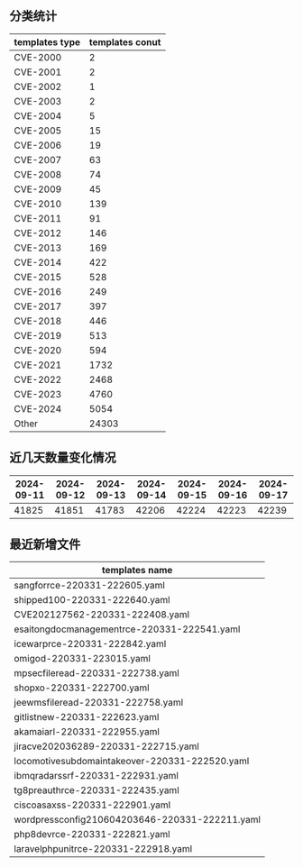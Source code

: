 ## 分类统计
| templates type | templates conut | 
| --- | --- |
| CVE-2000 | 2 |
| CVE-2001 | 2 |
| CVE-2002 | 1 |
| CVE-2003 | 2 |
| CVE-2004 | 5 |
| CVE-2005 | 15 |
| CVE-2006 | 19 |
| CVE-2007 | 63 |
| CVE-2008 | 74 |
| CVE-2009 | 45 |
| CVE-2010 | 139 |
| CVE-2011 | 91 |
| CVE-2012 | 146 |
| CVE-2013 | 169 |
| CVE-2014 | 422 |
| CVE-2015 | 528 |
| CVE-2016 | 249 |
| CVE-2017 | 397 |
| CVE-2018 | 446 |
| CVE-2019 | 513 |
| CVE-2020 | 594 |
| CVE-2021 | 1732 |
| CVE-2022 | 2468 |
| CVE-2023 | 4760 |
| CVE-2024 | 5054 |
| Other | 24303 |
## 近几天数量变化情况
|2024-09-11 | 2024-09-12 | 2024-09-13 | 2024-09-14 | 2024-09-15 | 2024-09-16 | 2024-09-17|
|--- | ------ | ------ | ------ | ------ | ------ | ---|
|41825 | 41851 | 41783 | 42206 | 42224 | 42223 | 42239|
## 最近新增文件
| templates name | 
| --- |
| sangforrce-220331-222605.yaml |
| shipped100-220331-222640.yaml |
| CVE202127562-220331-222408.yaml |
| esaitongdocmanagementrce-220331-222541.yaml |
| icewarprce-220331-222842.yaml |
| omigod-220331-223015.yaml |
| mpsecfileread-220331-222738.yaml |
| shopxo-220331-222700.yaml |
| jeewmsfileread-220331-222758.yaml |
| gitlistnew-220331-222623.yaml |
| akamaiarl-220331-222955.yaml |
| jiracve202036289-220331-222715.yaml |
| locomotivesubdomaintakeover-220331-222520.yaml |
| ibmqradarssrf-220331-222931.yaml |
| tg8preauthrce-220331-222435.yaml |
| ciscoasaxss-220331-222901.yaml |
| wordpressconfig210604203646-220331-222211.yaml |
| php8devrce-220331-222821.yaml |
| laravelphpunitrce-220331-222918.yaml |
